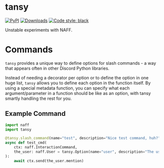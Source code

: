 # tansy

[![PyPI](https://img.shields.io/pypi/v/tansy)](https://pypi.org/project/tansy/)
[![Downloads](https://static.pepy.tech/personalized-badge/tansy?period=total&units=abbreviation&left_color=grey&right_color=green&left_text=pip%20installs)](https://pepy.tech/project/tansy)
[![Code style: black](https://img.shields.io/badge/code%20style-black-000000.svg)](https://github.com/psf/black)

Unstable experiments with NAFF.

# Commands

`tansy` provides a unique way to define options for slash commands - a way that appears often in other Discord Python libraries.

Instead of needing a decorator per option or to define the option in one huge list, `tansy` allows you to define each option in the function itself.
By using a special metadata function, you can specify what each argument/parameter in a function should be like as an option, with tansy smartly handling the rest for you.

## Example Command
```python
import naff
import tansy

@tansy.slash_command(name="test", description="Nice test command, huh?")
async def test_cmd(
    ctx: naff.InteractionCommand,
    the_user: naff.User = tansy.Option(name="user", description="The user to ping."),
):
    await ctx.send(the_user.mention)
```
